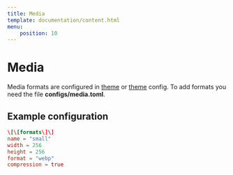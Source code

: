 ```yaml
---
title: Media
template: documentation/content.html
menu:
    position: 10
---
```


# Media

Media formats are configured in [theme](/documentation/tempaltes-and-themes/theming) or [theme](/documentation/basics/site-config) config.
To add formats you need the file **configs/media.toml**.

## Example configuration

```toml
\[\[formats\]\]
name = "small"
width = 256
height = 256
format = "webp"
compression = true

```